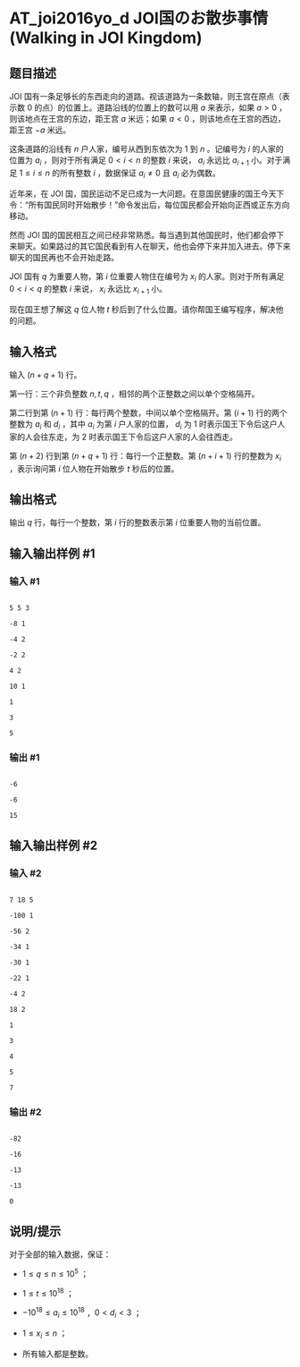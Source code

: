 # AT_joi2016yo_d JOI国のお散歩事情 (Walking in JOI Kingdom)

## 题目描述

JOI 国有一条足够长的东西走向的道路。视该道路为一条数轴，则王宫在原点（表示数 $0$ 的点）的位置上。道路沿线的位置上的数可以用 $a$ 来表示，如果 $a>0$ ，则该地点在王宫的东边，距王宫 $a$ 米远；如果 $a<0$ ，则该地点在王宫的西边，距王宫 $-a$ 米远。

这条道路的沿线有 $n$ 户人家，编号从西到东依次为 $1$ 到 $n$ 。记编号为 $i$ 的人家的位置为 $a_i$ ，则对于所有满足 $0<i<n$ 的整数 $i$ 来说， $a_i$ 永远比 $a_{i+1}$ 小。对于满足 $1≤i≤n$ 的所有整数 $i$ ，数据保证 $a_i≠0$ 且 $a_i$ 必为偶数。

近年来，在 JOI 国，国民运动不足已成为一大问题。在意国民健康的国王今天下令：“所有国民同时开始散步！”命令发出后，每位国民都会开始向正西或正东方向移动。

然而 JOI 国的国民相互之间已经非常熟悉。每当遇到其他国民时，他们都会停下来聊天。如果路过的其它国民看到有人在聊天，他也会停下来并加入进去。停下来聊天的国民再也不会开始走路。

JOI 国有 $q$ 为重要人物，第 $i$ 位重要人物住在编号为 $x_i$ 的人家。则对于所有满足 $0<i<q$ 的整数 $i$ 来说， $x_i$ 永远比 $x_{i+1}$ 小。

现在国王想了解这 $q$ 位人物 $t$ 秒后到了什么位置。请你帮国王编写程序，解决他的问题。

## 输入格式

输入 $(n+q+1)$ 行。

第一行：三个非负整数 $n,t,q$ ，相邻的两个正整数之间以单个空格隔开。

第二行到第 $(n+1)$ 行：每行两个整数，中间以单个空格隔开。第 $(i+1)$ 行的两个整数为 $a_i$ 和 $d_i$ ，其中 $a_i$ 为第 $i$ 户人家的位置， $d_i$ 为 $1$ 时表示国王下令后这户人家的人会往东走，为 $2$ 时表示国王下令后这户人家的人会往西走。

第 $(n+2)$ 行到第 $(n+q+1)$ 行：每行一个正整数。第 $(n+i+1)$ 行的整数为 $x_i$ ，表示询问第 $i$ 位人物在开始散步 $t$ 秒后的位置。

## 输出格式

输出 $q$ 行，每行一个整数，第 $i$ 行的整数表示第 $i$ 位重要人物的当前位置。

## 输入输出样例 #1

### 输入 #1

```
5 5 3
-8 1
-4 2
-2 2
4 2
10 1
1
3
5
```

### 输出 #1

```
-6
-6
15
```

## 输入输出样例 #2

### 输入 #2

```
7 18 5
-100 1
-56 2
-34 1
-30 1
-22 1
-4 2
18 2
1
3
4
5
7
```

### 输出 #2

```
-82
-16
-13
-13
0
```

## 说明/提示

对于全部的输入数据，保证：

- $1≤q≤n≤10^5$ ；
- $1≤t≤10^{18}$ ；
- $-10^{18}≤a_i≤10^{18}$ ，$0<d_i<3$ ；
- $1≤x_i≤n$ ；
- 所有输入都是整数。